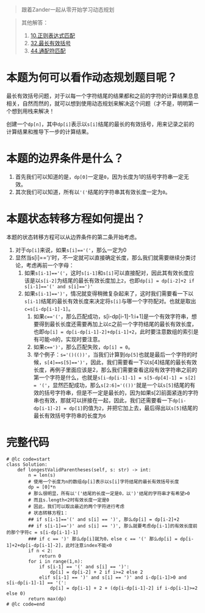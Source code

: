<!--
 * @Author: Zander
 * @Description: Edit Here
 * @Date: 2021-09-06 16:55:24
 * @LastEditors: Zander
 * @LastEditTime: 2021-09-09 11:39:16
 * @FilePath: /python/32.最长有效括号-题解.md
-->

> 跟着Zander一起从零开始学习动态规划

> 其他解答：
> 1. [10.正则表达式匹配](https://leetcode-cn.com/problems/regular-expression-matching/solution/dong-tai-gui-hua-cong-ling-kai-shi-zheng-sfy0/)
> 2. [32.最长有效括号](https://leetcode-cn.com/problems/longest-valid-parentheses/solution/dong-tai-gui-hua-cong-ling-kai-shi-zui-c-kxik/)
> 3. [44.通配符匹配](https://leetcode-cn.com/problems/wildcard-matching/solution/dong-tai-gui-hua-cong-ling-kai-shi-tong-f3m5e/)

# 本题为何可以看作动态规划题目呢？
最长有效括号问题，对于以每一个字符结尾的结果都和之前的字符的计算结果息息相关，自然而然的，就可以想到使用动态规划来解决这个问题（才不是，明明第一个想到用栈来解决！

创建一个`dp[n]`，其中`dp[i]`表示以`s[i]`结尾的最长的有效括号，用来记录之前的计算结果和推导下一步的计算结果。

# 本题的边界条件是什么？
1. 首先我们可以知道的是，`dp[0]`一定是`0`，因为长度为1的括号字符串一定无效。
2. 其次我们可以知道，所有以`'('`结尾的字符串其有效长度一定为`0`。

# 本题状态转移方程如何提出？
本题的状态转移方程可以从边界条件的第二条开始考虑。

1. 对于`dp[i]`来说，如果`s[i]=='('`，那么一定为0
2. 显然当s[i]==')'时，不一定就可以直接确定长度，那么我们就需要继续分类讨论，考虑再前一个字母：
    1. 如果`s[i-1]=='('`，这时`s[i-1]`和`s[i]`可以直接配对，因此其有效长度应该是以`s[i-2]`为结尾的最长有效长度加上`2`，也即`dp[i] = dp[i-2]+2 if s[i-1]=='(' and s[i]==')'`
    1. 如果`s[i-1]==')'`，情况就变得稍微复杂起来了，这时我们需要看一下以`s[i-1]`结尾的最长有效长度来决定将`s[i]`与哪一个字符配对。也就是取出`c=s[i-dp[i-1]-1]`。
        1. 如果`c=='('`，那么匹配成功，s[i-dp[i-1]-1:i+1]是一个有效字符串，想要得到最长长度还需要再加上以c之前一个字符结尾的最长有效长度，也即`dp[i] = dp[i-dp[i-1]-2]+dp[i-1]+2`，此时要注意数组的索引是有可能`<0`的，实现时要注意。
        1. 如果`c==')'`，那么匹配失败，`dp[i] = 0`。
        1. 举个例子：`s='()(())'`，当我们计算到`dp[5]`也就是最后一个字符的时候，`s[4]==s[5]==')'`，因此，我们需要看一下以s[4]结尾的最长有效长度，再例子里面应该是2，那么我们需要查看这段有效字符串之前的第一个字符是什么，也就是`s[i-dp[i-1]-1] = s[5-dp[4]-1] = s[2] = '('`，显然匹配成功，那么`s[2:6]='(())'`就是一个以`s[5]`结尾的有效的括号字符串，但是不一定是最长的，因为如果s[2]前面紧连的字符串也有效，那就可以拼接在一起，因此，我们还需要看一下`dp[i-dp[i-1]-2] = dp[1]`的值为`2`，并把它加上去，最后得出以`s[5]`结尾的最长有效括号字符串的长度为`6`

# 完整代码
```
# @lc code=start
class Solution:
    def longestValidParentheses(self, s: str) -> int:
        n = len(s)
        # 使用一个长度为n的数组dp[i]表示以s[i]字符结尾的最长有效括号长度
        dp = [0]*n
        # 那么很明显，所有以'('结尾的长度一定是0，以')'结尾的字符串才有希望>0
        # 而且s.length<2时有效长度一定是0
        # 因此，我们可以取出最近的两个字符进行考虑
        # 状态转移方程1：
        ## if s[i-1]=='(' and s[i] == ')', 那么dp[i] = dp[i-2]+2
        ## if s[i-1]==')' and s[i] == ')', 那么就要考虑dp[i-1]的有效长度前的那个字符c = s[i-dp[i-1]-1]
        ### if c == ')' 那么dp[i]就为0，else c == '(' 那么dp[i] = dp[i-1]+2+dp[i-dp[i-1]-2]，此时注意index不能<0
        if n < 2:
            return 0
        for i in range(1,n):
            if s[i-1] == '(' and s[i] == ')':
                dp[i] = dp[i-2] + 2 if i>=2 else 2
            elif s[i-1] == ')' and s[i] == ')' and i-dp[i-1]>0 and s[i-dp[i-1]-1] == '(':
                dp[i] = dp[i-1] + 2 + (dp[i-dp[i-1]-2] if i-dp[i-1]>=2  else 0)
        return max(dp) 
# @lc code=end
```
